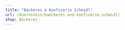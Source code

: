 ```yaml
---
title: "Bäckerei & Konfiserie Schmidl"
url: /duernstein/baeckerei-und-konfiserie-schmidl/
shop: Bäckerei
---
```

